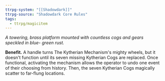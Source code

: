 ```yaml
---
ttrpg-system: "[[Shadowdark]]"
ttrpg-source: "Shadowdark Core Rules"
tags:
  - ttrpg/magicitem
---
```

*A towering, brass platform mounted with countless cogs and gears speckled in blue- green rust.*

**Benefit.** A handle turns The Kytherian Mechanism's mighty wheels, but it doesn't function until its seven missing Kytherian Cogs are replaced. Once functional, activating the mechanism allows the operator to undo one event of their choosing from history. Then, the seven Kytherian Cogs magically scatter to far-flung locations.

